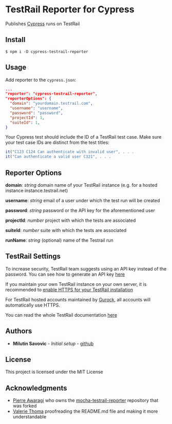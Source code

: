 # TestRail Reporter for Cypress

Publishes [Cypress](https://www.cypress.io/) runs on TestRail

## Install

```shell
$ npm i -D cypress-testrail-reporter
```

## Usage

Add reporter to the `cypress.json`:

```json
...
"reporter": "cypress-testrail-reporter",
"reporterOptions": {
  "domain": "yourdomain.testrail.com",
  "username": "username",
  "password": "password",
  "projectId": 1,
  "suiteId": 1,
}
```

Your Cypress test should include the ID of a TestRail test case. Make sure your test case IDs are distinct from the test titles:

```Javascript
it("C123 C124 Can authenticate with invalid user", . . .
it("Can authenticate a valid user C321", . . .
```

## Reporter Options

**domain**: _string_ domain name of your TestRail instance (e.g. for a hosted instance instance.testrail.net)

**username**: _string_ email of a user under which the test run will be created

**password**: _string_ password or the API key for the aforementioned user

**projectId**: _number_ project with which the tests are associated

**suiteId**: _number_ suite with which the tests are associated

**runName**: _string_ (optional) name of the Testrail run

## TestRail Settings

To increase security, TestRail team suggests using an API key instead of the password. You can see how to generate an API key [here](http://docs.gurock.com/testrail-api2/accessing#username_and_api_key)

If you maintain your own TestRail instance on your own server, it is recommended to [enable HTTPS for your TestRail installation](http://docs.gurock.com/testrail-admin/admin-securing#using_https)

For TestRail hosted accounts maintained by [Gurock](http://www.gurock.com/), all accounts will automatically use HTTPS.

You can read the whole TestRail documentation [here](http://docs.gurock.com/)

## Authors

* **Milutin Savovic** - _Initial setup_ - [github](https://github.com/mickosav)

## License

This project is licensed under the MIT License

## Acknowledgments

* [Pierre Awaragi](https://github.com/awaragi) who owns the [mocha-testrail-reporter](https://github.com/awaragi/mocha-testrail-reporter) repository that was forked
* [Valerie Thoma](https://github.com/ValerieThoma) proofreading the README.md file and making it more understandable
